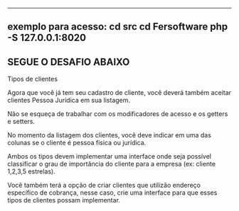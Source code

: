 --------------------------------
exemplo para acesso:
cd src
cd Fersoftware
php -S 127.0.0.1:8020
---------------------------------

SEGUE O DESAFIO ABAIXO
--------------------------------
Tipos de clientes

Agora que você já tem seu cadastro de cliente, você deverá também aceitar clientes Pessoa Jurídica em sua listagem.

Não se esqueça de trabalhar com os modificadores de acesso e os getters e setters.

No momento da listagem dos clientes, você deve indicar em uma das colunas se o cliente é pessoa física ou jurídica.

Ambos os tipos devem implementar uma interface onde seja possível classificar o grau de importância do cliente para a empresa (ex: cliente 1,2,3,5 estrelas).

Você também terá a opção de criar clientes que utilizão endereço específico de cobrança, nesse caso, crie uma interface para que esses tipos de clientes possam implementar.
